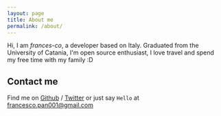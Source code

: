 ```yaml
---
layout: page
title: About me
permalink: /about/
---
```


Hi, I am _frances-co_, a developer based on Italy.
Graduated from the University of Catania, I'm open source enthusiast, I love travel and spend my
free time with my family :D

## Contact me

Find me on [Github] / [Twitter] or just say `Hello` at [francesco.pan001@gmail.com](francesco.pan001@gmail.com)


[github]: https://github.com/frances-co
[twitter]: https://twitter.com/frances__co

